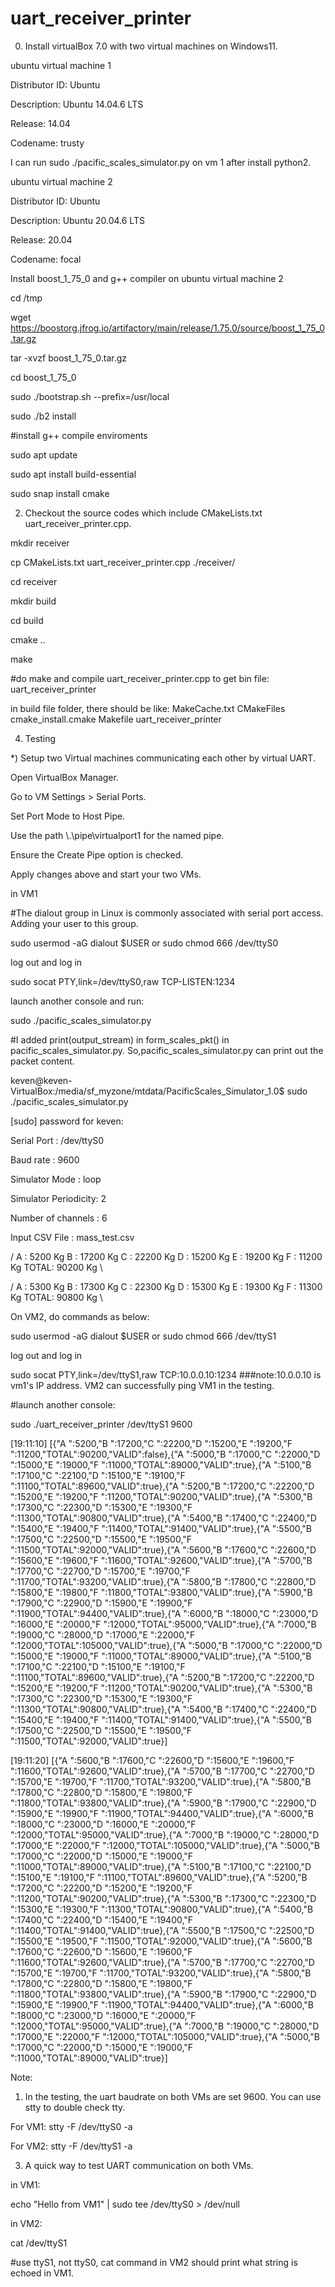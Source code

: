 # uart_receiver_printer

0) Install virtualBox 7.0 with two virtual machines on Windows11.

ubuntu virtual machine 1

Distributor ID:	Ubuntu

Description:	Ubuntu 14.04.6 LTS

Release:	14.04

Codename:	trusty

I can run sudo ./pacific_scales_simulator.py on vm 1 after install python2. 


ubuntu virtual machine 2

Distributor ID:	Ubuntu

Description:	Ubuntu 20.04.6 LTS

Release:	20.04

Codename:	focal

Install boost_1_75_0 and g++ compiler on ubuntu virtual machine 2

cd /tmp

wget https://boostorg.jfrog.io/artifactory/main/release/1.75.0/source/boost_1_75_0.tar.gz

tar -xvzf boost_1_75_0.tar.gz

cd boost_1_75_0

sudo ./bootstrap.sh --prefix=/usr/local

sudo ./b2 install

#install g++ compile enviroments

sudo apt update

sudo apt install build-essential

sudo snap install cmake


2) Checkout the source codes which include CMakeLists.txt  uart_receiver_printer.cpp.
   
mkdir receiver

cp CMakeLists.txt  uart_receiver_printer.cpp ./receiver/

cd receiver

mkdir build

cd build

cmake ..

make 

#do make and compile uart_receiver_printer.cpp to get bin file: uart_receiver_printer

in build file folder, there should be like: MakeCache.txt  CMakeFiles  cmake_install.cmake  Makefile  uart_receiver_printer

4) Testing
   
*) Setup two Virtual machines communicating each other by virtual UART.

Open VirtualBox Manager.

Go to VM Settings > Serial Ports.

Set Port Mode to Host Pipe.

Use the path \\.\pipe\virtualport1 for the named pipe.

Ensure the Create Pipe option is checked.

Apply changes above and start your two VMs.


in VM1

#The dialout group in Linux is commonly associated with serial port access. Adding your user to this group.

sudo usermod -aG dialout $USER or sudo chmod 666 /dev/ttyS0

log out and log in

sudo socat PTY,link=/dev/ttyS0,raw TCP-LISTEN:1234

launch another console and run:

sudo ./pacific_scales_simulator.py

#I added print(output_stream) in form_scales_pkt() in pacific_scales_simulator.py. So,pacific_scales_simulator.py can print out the packet content. 

keven@keven-VirtualBox:/media/sf_myzone/mtdata/PacificScales_Simulator_1.0$ sudo ./pacific_scales_simulator.py

[sudo] password for keven: 

Serial Port          : /dev/ttyS0

Baud rate            : 9600

Simulator Mode       : loop

Simulator Periodicity: 2

Number of channels   : 6

Input CSV File       : mass_test.csv


/
A    :   5200 Kg
B    :  17200 Kg
C    :  22200 Kg
D    :  15200 Kg
E    :  19200 Kg
F    :  11200 Kg
TOTAL:  90200 Kg
\

/
A    :   5300 Kg
B    :  17300 Kg
C    :  22300 Kg
D    :  15300 Kg
E    :  19300 Kg
F    :  11300 Kg
TOTAL:  90800 Kg
\


On VM2, do commands as below:

sudo usermod -aG dialout $USER or sudo chmod 666 /dev/ttyS1

log out and log in

sudo socat PTY,link=/dev/ttyS1,raw TCP:10.0.0.10:1234   ###note:10.0.0.10 is vm1's IP address. VM2 can successfully ping VM1 in the testing.

#launch another console:

sudo ./uart_receiver_printer /dev/ttyS1 9600


[19:11:10] [{"A    ":5200,"B    ":17200,"C    ":22200,"D    ":15200,"E    ":19200,"F    ":11200,"TOTAL":90200,"VALID":false},{"A    ":5000,"B    ":17000,"C    ":22000,"D    ":15000,"E    ":19000,"F    ":11000,"TOTAL":89000,"VALID":true},{"A    ":5100,"B    ":17100,"C    ":22100,"D    ":15100,"E    ":19100,"F    ":11100,"TOTAL":89600,"VALID":true},{"A    ":5200,"B    ":17200,"C    ":22200,"D    ":15200,"E    ":19200,"F    ":11200,"TOTAL":90200,"VALID":true},{"A    ":5300,"B    ":17300,"C    ":22300,"D    ":15300,"E    ":19300,"F    ":11300,"TOTAL":90800,"VALID":true},{"A    ":5400,"B    ":17400,"C    ":22400,"D    ":15400,"E    ":19400,"F    ":11400,"TOTAL":91400,"VALID":true},{"A    ":5500,"B    ":17500,"C    ":22500,"D    ":15500,"E    ":19500,"F    ":11500,"TOTAL":92000,"VALID":true},{"A    ":5600,"B    ":17600,"C    ":22600,"D    ":15600,"E    ":19600,"F    ":11600,"TOTAL":92600,"VALID":true},{"A    ":5700,"B    ":17700,"C    ":22700,"D    ":15700,"E    ":19700,"F    ":11700,"TOTAL":93200,"VALID":true},{"A    ":5800,"B    ":17800,"C    ":22800,"D    ":15800,"E    ":19800,"F    ":11800,"TOTAL":93800,"VALID":true},{"A    ":5900,"B    ":17900,"C    ":22900,"D    ":15900,"E    ":19900,"F    ":11900,"TOTAL":94400,"VALID":true},{"A    ":6000,"B    ":18000,"C    ":23000,"D    ":16000,"E    ":20000,"F    ":12000,"TOTAL":95000,"VALID":true},{"A    ":7000,"B    ":19000,"C    ":28000,"D    ":17000,"E    ":22000,"F    ":12000,"TOTAL":105000,"VALID":true},{"A    ":5000,"B    ":17000,"C    ":22000,"D    ":15000,"E    ":19000,"F    ":11000,"TOTAL":89000,"VALID":true},{"A    ":5100,"B    ":17100,"C    ":22100,"D    ":15100,"E    ":19100,"F    ":11100,"TOTAL":89600,"VALID":true},{"A    ":5200,"B    ":17200,"C    ":22200,"D    ":15200,"E    ":19200,"F    ":11200,"TOTAL":90200,"VALID":true},{"A    ":5300,"B    ":17300,"C    ":22300,"D    ":15300,"E    ":19300,"F    ":11300,"TOTAL":90800,"VALID":true},{"A    ":5400,"B    ":17400,"C    ":22400,"D    ":15400,"E    ":19400,"F    ":11400,"TOTAL":91400,"VALID":true},{"A    ":5500,"B    ":17500,"C    ":22500,"D    ":15500,"E    ":19500,"F    ":11500,"TOTAL":92000,"VALID":true}]

[19:11:20] [{"A    ":5600,"B    ":17600,"C    ":22600,"D    ":15600,"E    ":19600,"F    ":11600,"TOTAL":92600,"VALID":true},{"A    ":5700,"B    ":17700,"C    ":22700,"D    ":15700,"E    ":19700,"F    ":11700,"TOTAL":93200,"VALID":true},{"A    ":5800,"B    ":17800,"C    ":22800,"D    ":15800,"E    ":19800,"F    ":11800,"TOTAL":93800,"VALID":true},{"A    ":5900,"B    ":17900,"C    ":22900,"D    ":15900,"E    ":19900,"F    ":11900,"TOTAL":94400,"VALID":true},{"A    ":6000,"B    ":18000,"C    ":23000,"D    ":16000,"E    ":20000,"F    ":12000,"TOTAL":95000,"VALID":true},{"A    ":7000,"B    ":19000,"C    ":28000,"D    ":17000,"E    ":22000,"F    ":12000,"TOTAL":105000,"VALID":true},{"A    ":5000,"B    ":17000,"C    ":22000,"D    ":15000,"E    ":19000,"F    ":11000,"TOTAL":89000,"VALID":true},{"A    ":5100,"B    ":17100,"C    ":22100,"D    ":15100,"E    ":19100,"F    ":11100,"TOTAL":89600,"VALID":true},{"A    ":5200,"B    ":17200,"C    ":22200,"D    ":15200,"E    ":19200,"F    ":11200,"TOTAL":90200,"VALID":true},{"A    ":5300,"B    ":17300,"C    ":22300,"D    ":15300,"E    ":19300,"F    ":11300,"TOTAL":90800,"VALID":true},{"A    ":5400,"B    ":17400,"C    ":22400,"D    ":15400,"E    ":19400,"F    ":11400,"TOTAL":91400,"VALID":true},{"A    ":5500,"B    ":17500,"C    ":22500,"D    ":15500,"E    ":19500,"F    ":11500,"TOTAL":92000,"VALID":true},{"A    ":5600,"B    ":17600,"C    ":22600,"D    ":15600,"E    ":19600,"F    ":11600,"TOTAL":92600,"VALID":true},{"A    ":5700,"B    ":17700,"C    ":22700,"D    ":15700,"E    ":19700,"F    ":11700,"TOTAL":93200,"VALID":true},{"A    ":5800,"B    ":17800,"C    ":22800,"D    ":15800,"E    ":19800,"F    ":11800,"TOTAL":93800,"VALID":true},{"A    ":5900,"B    ":17900,"C    ":22900,"D    ":15900,"E    ":19900,"F    ":11900,"TOTAL":94400,"VALID":true},{"A    ":6000,"B    ":18000,"C    ":23000,"D    ":16000,"E    ":20000,"F    ":12000,"TOTAL":95000,"VALID":true},{"A    ":7000,"B    ":19000,"C    ":28000,"D    ":17000,"E    ":22000,"F    ":12000,"TOTAL":105000,"VALID":true},{"A    ":5000,"B    ":17000,"C    ":22000,"D    ":15000,"E    ":19000,"F    ":11000,"TOTAL":89000,"VALID":true}]


Note: 

1) In the testing, the uart baudrate on both VMs are set 9600. You can use stty to double check tty.

For VM1: stty -F /dev/ttyS0 -a

For VM2: stty -F /dev/ttyS1 -a

3) A quick way to test UART communication on both VMs.
   
in VM1: 

echo "Hello from VM1" | sudo tee /dev/ttyS0 > /dev/null

in VM2: 

cat /dev/ttyS1

#use ttyS1, not ttyS0, cat command in VM2 should print what string is echoed in VM1.



